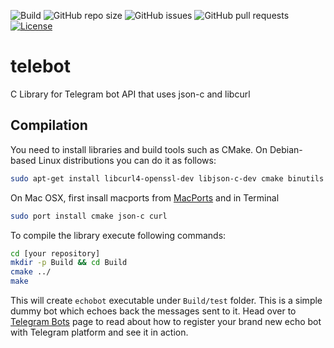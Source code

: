 ![Build](https://github.com/smartnode/telebot/workflows/Build/badge.svg)
![GitHub repo size](https://img.shields.io/github/repo-size/smartnode/telebot) 
![GitHub issues](https://img.shields.io/github/issues/smartnode/telebot) 
![GitHub pull requests](https://img.shields.io/github/issues-pr/smartnode/telebot) 
[![License](https://img.shields.io/badge/License-Apache%202.0-blue.svg)](https://opensource.org/licenses/Apache-2.0)

# telebot
C Library for Telegram bot API that uses json-c and libcurl

## Compilation
You need to install libraries and build tools such as CMake.
On Debian-based Linux distributions you can do it as follows:
```sh
sudo apt-get install libcurl4-openssl-dev libjson-c-dev cmake binutils make
```
On Mac OSX, first insall macports from [MacPorts](https://www.macports.org/install.php) and in Terminal
```sh
sudo port install cmake json-c curl
```
To compile the library execute following commands:
```sh
cd [your repository]
mkdir -p Build && cd Build
cmake ../
make
```
This will create `echobot` executable under `Build/test` folder. This is a simple dummy bot which echoes back the messages sent to it. Head over to [Telegram Bots](https://core.telegram.org/bots) page to read about how to register your brand new echo bot with Telegram platform and see it in action.
